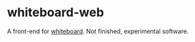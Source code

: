 # whiteboard-web

A front-end for [whiteboard](https://github.com/mat-sz/whiteboard). Not finished, experimental software.